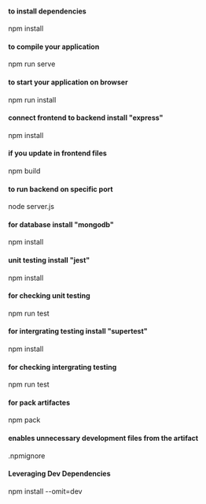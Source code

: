 #### to install dependencies 

npm install

#### to compile your application

npm run serve

#### to start your application on browser

npm run install

#### connect frontend to backend install "express"

npm install

#### if you update in frontend files

npm build

#### to run backend on specific port

node server.js

#### for database install "mongodb"

npm install

#### unit testing install "jest"

npm install

#### for checking unit testing

npm run test

#### for intergrating testing install "supertest"

npm install 

#### for checking intergrating testing 

npm run test 

#### for pack artifactes 

npm pack

#### enables unnecessary development files from the artifact

.npmignore

#### Leveraging Dev Dependencies

npm install --omit=dev






